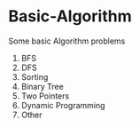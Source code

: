 # Basic-Algorithm

Some basic Algorithm problems

1. BFS
2. DFS
3. Sorting
4. Binary Tree
5. Two Pointers
6. Dynamic Programming
7. Other
